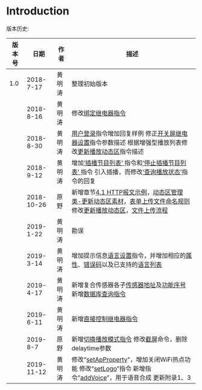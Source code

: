 # Introduction

版本历史:

 

| 版本号 | 日期       | 作者   | 描述                                                         |
| ------ | ---------- | ------ | ------------------------------------------------------------ |
| 1.0    | 2018-7-17  | 黄明涛 | 整理初始版本                                                 |
|        | 2018-8-16  | 黄明涛 | 修改[绑定继电器指令](#_绑定继电器_-_bindRelay)               |
|        | 2018-8-30  | 黄明涛 | [用户登录](#_用户登录_-_userLogin)指令增加回复样例  修正[开关屏继电器设置](#_关开屏继电器设置_-_screenOnOffRelay)指令参数描述  根据增强型播放列表修改[更新播放动态区](#_更新播放动态区_-_updateDynamic)指令描述 |
|        | 2018-9-12  | 黄明涛 | 增加[‘插播节目列表’ ](#_插播节目列表_-_insertList)指令和[‘停止插播节目列表’ ](#_停止插播节目列表_–_stopInsertList)指令  引入插播，而修改[‘查询播放状态’](#_查询播放状态_-_checkPlayer)指令的回复 |
|        | 2018-10-26 | 原野   | 新增章节[4.1 HTTP报文示例](#_HTTP报文示例)，[动态区管理类-更新动态区素材](#_更新动态区素材_–_updateDynamicUnits)，[表单上传文件命名规则](#_附录7__)  修改[更新播放动态区](#_更新播放动态区_-_updateDynamic)，[文件上传流程](#_文件上传流程) |
|        | 2019-1-22  | 黄明涛 | 勘误                                                         |
|        | 2019-3-14  | 黄明涛 | 增加提示信息[语言设置](#_语言设置_–_setLanguage)指令，并增加相应的[属性](#_附录1__)、[错误码](#_附录2__)以及已支持的[语言列表](#_附录8__) |
|        | 2019-4-17  | 黄明涛 | 新增复合传感器各子[传感器地址](#_附录5__)及[功能序号](#_附录3__)  新增[数据库查询指令](#_数据库查询_–_databaseQuery) |
|        | 2019-6-11  | 黄明涛 | 新增[直接控制继电器指令](#_直接控制继电器_-_controlRelay)    |
|        | 2019-8-7   | 原野   | 新增[切换播放模式指令](#_切换播放模式_-_switchplayermode)  修改[截屏](#_屏幕截取_-_screenCapture)命令，删除delaytime参数 |
|        | 2019-11-12 | 黄明涛 | 修改“[setApProperty](#_设置热点_-_setApProperty)”，增加关闭WiFi热点功能  修改“[setLogo](#_设置开机画面_-_setLogo)”指令  新增指令“[addVoice](#_语音公告__-)”，用于语音合成  更新附录1、3 |